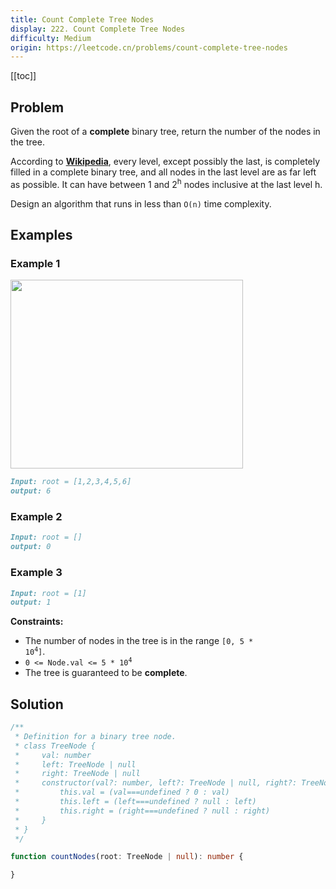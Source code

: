 ```yaml
---
title: Count Complete Tree Nodes
display: 222. Count Complete Tree Nodes
difficulty: Medium
origin: https://leetcode.cn/problems/count-complete-tree-nodes
---
```


[[toc]]

## Problem

Given the root of a **complete** binary tree, return the number of the nodes in the tree.

According to **<a href="http://en.wikipedia.org/wiki/Binary_tree#Types_of_binary_trees" target="_blank">Wikipedia</a>**, every level, except possibly the last, is completely filled in a complete binary tree, and all nodes in the last level are as far left as possible. It can have between 1 and 2<sup>h</sup> nodes inclusive at the last level h.

Design an algorithm that runs in less than `O(n)` time complexity.

## Examples

### Example 1

<img alt="" src="https://assets.leetcode.com/uploads/2021/01/14/complete.jpg" style="width: 372px; height: 302px;" />

```md
Input: root = [1,2,3,4,5,6]
output: 6
```

### Example 2

```md
Input: root = []
output: 0
```

### Example 3

```md
Input: root = [1]
output: 1
```

**Constraints:**

- The number of nodes in the tree is in the range <code>[0, 5 * 10<sup>4</sup>]</code>.
- <code>0 <= Node.val <= 5 * 10<sup>4</sup></code>
- The tree is guaranteed to be **complete**.

## Solution

```ts
/**
 * Definition for a binary tree node.
 * class TreeNode {
 *     val: number
 *     left: TreeNode | null
 *     right: TreeNode | null
 *     constructor(val?: number, left?: TreeNode | null, right?: TreeNode | null) {
 *         this.val = (val===undefined ? 0 : val)
 *         this.left = (left===undefined ? null : left)
 *         this.right = (right===undefined ? null : right)
 *     }
 * }
 */

function countNodes(root: TreeNode | null): number {

}
```

